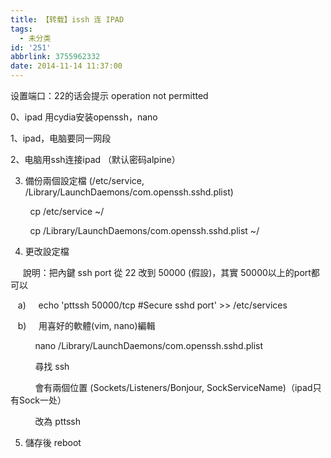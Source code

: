 ```yaml
---
title: 【转载】issh 连 IPAD
tags:
  - 未分类
id: '251'
abbrlink: 3755962332
date: 2014-11-14 11:37:00
---
```


设置端口：22的话会提示 operation not permitted

  

0、ipad 用cydia安装openssh，nano

1、ipad，电脑要同一网段

2、电脑用ssh连接ipad （默认密码alpine）

3) 備份兩個設定檔 (/etc/service, /Library/LaunchDaemons/com.openssh.sshd.plist)

        cp /etc/service ~/

        cp /Library/LaunchDaemons/com.openssh.sshd.plist ~/

4) 更改設定檔

     說明：把內鍵 ssh port 從 22 改到 50000 (假設)，其實 50000以上的port都可以

   a)     echo 'pttssh 50000/tcp #Secure sshd port' >> /etc/services

   b)     用喜好的軟體(vim, nano)編輯

          nano /Library/LaunchDaemons/com.openssh.sshd.plist

          尋找 <string>ssh</string>

          會有兩個位置 (Sockets/Listeners/Bonjour, SockServiceName)（ipad只有Sock一处）

          改為 <string>pttssh</string>

5) 儲存後 reboot